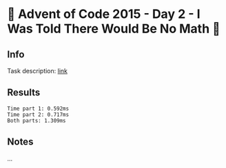 # 🎄 Advent of Code 2015 - Day 2 - I Was Told There Would Be No Math 🎄

## Info

Task description: [link](https://adventofcode.com/2015/day/2)

## Results

```
Time part 1: 0.592ms
Time part 2: 0.717ms
Both parts: 1.309ms
```

## Notes

...

